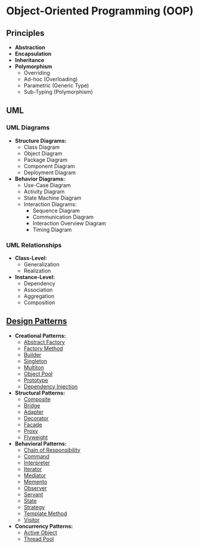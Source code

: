 # Object-Oriented Programming (OOP)

## Principles

  - **Abstraction**
  - **Encapsulation**
  - **Inheritance**
  - **Polymorphism**
    - Overriding
    - Ad-hoc (Overloading)
    - Parametric (Generic Type)
    - Sub-Typing (Polymorphism)


## UML

### UML Diagrams

  - **Structure Diagrams:**
    - Class Diagram
    - Object Diagram
    - Package Diagram
    - Component Diagram
    - Deployment Diagram
  - **Behavior Diagrams:**
    - Use-Case Diagram
    - Activity Diagram
    - State Machine Diagram
    - Interaction Diagrams:
      - Sequence Diagram
      - Communication Diagram
      - Interaction Overview Diagram
      - Timing Diagram

### UML Relationships

  - **Class-Level:**
    - Generalization
    - Realization
  - **Instance-Level:**
    - Dependency
    - Association
    - Aggregation
    - Composition


## [Design Patterns](https://en.wikipedia.org/wiki/Software_design_pattern)

  - **Creational Patterns:**
    - [Abstract Factory](https://en.wikipedia.org/wiki/Abstract_factory_pattern)
    - [Factory Method](https://en.wikipedia.org/wiki/Factory_method_pattern)
    - [Builder](https://en.wikipedia.org/wiki/Builder_pattern)
    - [Singleton](https://en.wikipedia.org/wiki/Singleton_pattern)
    - [Multiton](https://en.wikipedia.org/wiki/Multiton_pattern)
    - [Object Pool](https://en.wikipedia.org/wiki/Object_pool_pattern)
    - [Prototype](https://en.wikipedia.org/wiki/Prototype_pattern)
    - [Dependency Injection](https://en.wikipedia.org/wiki/Dependency_injection)
  - **Structural Patterns:**
    - [Composite](https://en.wikipedia.org/wiki/Composite_pattern)
    - [Bridge](https://en.wikipedia.org/wiki/Bridge_pattern)
    - [Adapter](https://en.wikipedia.org/wiki/Adapter_pattern)
    - [Decorator](https://en.wikipedia.org/wiki/Decorator_pattern)
    - [Facade](https://en.wikipedia.org/wiki/Facade_pattern)
    - [Proxy](https://en.wikipedia.org/wiki/Proxy_pattern)
    - [Flyweight](https://en.wikipedia.org/wiki/Flyweight_pattern)
  - **Behavioral Patterns:**
    - [Chain of Responsibility](https://en.wikipedia.org/wiki/Chain_of_responsibility_pattern)
    - [Command](https://en.wikipedia.org/wiki/Command_pattern)
    - [Interpreter](https://en.wikipedia.org/wiki/Interpreter_pattern)
    - [Iterator](https://en.wikipedia.org/wiki/Iterator_pattern)
    - [Mediator](https://en.wikipedia.org/wiki/Mediator_pattern)
    - [Memento](https://en.wikipedia.org/wiki/Memento_pattern)
    - [Observer](https://en.wikipedia.org/wiki/Observer_pattern)
    - [Servant](https://en.wikipedia.org/wiki/Design_pattern_Servant)
    - [State](https://en.wikipedia.org/wiki/State_pattern)
    - [Strategy](https://en.wikipedia.org/wiki/Strategy_pattern)
    - [Template Method](https://en.wikipedia.org/wiki/Template_method_pattern)
    - [Visitor](https://en.wikipedia.org/wiki/Visitor_pattern)
  - **Concurrency Patterns:**
    - [Active Object](https://en.wikipedia.org/wiki/Active_object)
    - [Thread Pool](https://en.wikipedia.org/wiki/Thread_pool_pattern)

